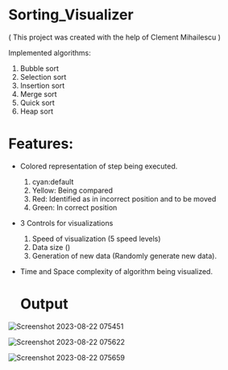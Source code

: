 # Sorting_Visualizer

( This project was created with the help of Clement Mihailescu )

Implemented algorithms:
1) Bubble sort
2) Selection sort
3) Insertion sort
4) Merge sort
5) Quick sort
6) Heap sort

# Features:
* Colored representation of step being executed.
  1) cyan:default
  2) Yellow: Being compared
  3) Red: Identified as in incorrect position and to be moved
  4) Green: In correct position
* 3 Controls for visualizations
  1) Speed of visualization (5 speed levels)
  2) Data size ()
  3) Generation of new data (Randomly generate new data).
* Time and Space complexity of algorithm being visualized.

  # Output


![Screenshot 2023-08-22 075451](https://github.com/RohitRawat2001/Sorting_visualizer/assets/89390966/fd9142d3-fa5a-4fcc-8ebc-7c408566d315)

![Screenshot 2023-08-22 075622](https://github.com/RohitRawat2001/Sorting_visualizer/assets/89390966/1d702077-5001-4188-8d2a-c2300bf43f12)


![Screenshot 2023-08-22 075659](https://github.com/RohitRawat2001/Sorting_visualizer/assets/89390966/f8439e24-e09f-4f58-94ce-2c679564c83d)

